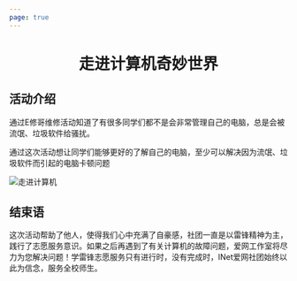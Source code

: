 ```yaml
---
page: true
---
```

<h1 align="center">走进计算机奇妙世界</h1>

## 活动介绍

通过E修哥维修活动知道了有很多同学们都不是会非常管理自己的电脑，总是会被流氓、垃圾软件给骚扰。

通过这次活动想让同学们能够更好的了解自己的电脑，至少可以解决因为流氓、垃圾软件而引起的电脑卡顿问题

![走进计算机](./img/computer/computer.png)

## 结束语

这次活动帮助了他人，使得我们心中充满了自豪感，社团一直是以雷锋精神为主，践行了志愿服务意识。如果之后再遇到了有关计算机的故障问题，爱网工作室将尽力为您解决问题！学雷锋志愿服务只有进行时，没有完成时，INet爱网社团始终以此为信念，服务全校师生。

